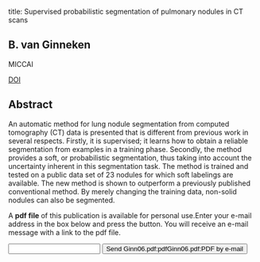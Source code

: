 title: Supervised probabilistic segmentation of pulmonary nodules in CT scans

## B. van Ginneken
MICCAI

<a href="https://doi.org/10.1007/11866763_112">DOI</a>

## Abstract
An automatic method for lung nodule segmentation from computed tomography (CT) data is presented that is different from previous work in several respects. Firstly, it is supervised; it learns how to obtain a reliable segmentation from examples in a training phase. Secondly, the method provides a soft, or probabilistic segmentation, thus taking into account the uncertainty inherent in this segmentation task. The method is trained and tested on a public data set of 23 nodules for which soft labelings are available. The new method is shown to outperform a previously published conventional method. By merely changing the training data, non-solid nodules can also be segmented.

A <b>pdf file</b> of this publication is available for personal use.Enter your e-mail address in the box below and press the button. You will receive an e-mail message with a link to the pdf file.
<form action="sender.php">  <input type="text" name="email">  <input type="submit" value="Send Ginn06.pdf:pdfGinn06.pdf:PDF by e-mail"></form>
